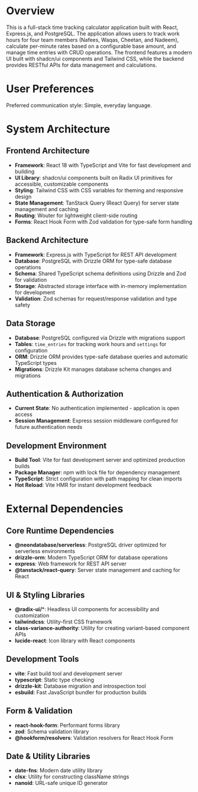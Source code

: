 # Overview

This is a full-stack time tracking calculator application built with React, Express.js, and PostgreSQL. The application allows users to track work hours for four team members (Nafees, Waqas, Cheetan, and Nadeem), calculate per-minute rates based on a configurable base amount, and manage time entries with CRUD operations. The frontend features a modern UI built with shadcn/ui components and Tailwind CSS, while the backend provides RESTful APIs for data management and calculations.

# User Preferences

Preferred communication style: Simple, everyday language.

# System Architecture

## Frontend Architecture
- **Framework**: React 18 with TypeScript and Vite for fast development and building
- **UI Library**: shadcn/ui components built on Radix UI primitives for accessible, customizable components
- **Styling**: Tailwind CSS with CSS variables for theming and responsive design
- **State Management**: TanStack Query (React Query) for server state management and caching
- **Routing**: Wouter for lightweight client-side routing
- **Forms**: React Hook Form with Zod validation for type-safe form handling

## Backend Architecture
- **Framework**: Express.js with TypeScript for REST API development
- **Database**: PostgreSQL with Drizzle ORM for type-safe database operations
- **Schema**: Shared TypeScript schema definitions using Drizzle and Zod for validation
- **Storage**: Abstracted storage interface with in-memory implementation for development
- **Validation**: Zod schemas for request/response validation and type safety

## Data Storage
- **Database**: PostgreSQL configured via Drizzle with migrations support
- **Tables**: `time_entries` for tracking work hours and `settings` for configuration
- **ORM**: Drizzle ORM provides type-safe database queries and automatic TypeScript types
- **Migrations**: Drizzle Kit manages database schema changes and migrations

## Authentication & Authorization
- **Current State**: No authentication implemented - application is open access
- **Session Management**: Express session middleware configured for future authentication needs

## Development Environment
- **Build Tool**: Vite for fast development server and optimized production builds
- **Package Manager**: npm with lock file for dependency management
- **TypeScript**: Strict configuration with path mapping for clean imports
- **Hot Reload**: Vite HMR for instant development feedback

# External Dependencies

## Core Runtime Dependencies
- **@neondatabase/serverless**: PostgreSQL driver optimized for serverless environments
- **drizzle-orm**: Modern TypeScript ORM for database operations
- **express**: Web framework for REST API server
- **@tanstack/react-query**: Server state management and caching for React

## UI & Styling Libraries
- **@radix-ui/***: Headless UI components for accessibility and customization
- **tailwindcss**: Utility-first CSS framework
- **class-variance-authority**: Utility for creating variant-based component APIs
- **lucide-react**: Icon library with React components

## Development Tools
- **vite**: Fast build tool and development server
- **typescript**: Static type checking
- **drizzle-kit**: Database migration and introspection tool
- **esbuild**: Fast JavaScript bundler for production builds

## Form & Validation
- **react-hook-form**: Performant forms library
- **zod**: Schema validation library
- **@hookform/resolvers**: Validation resolvers for React Hook Form

## Date & Utility Libraries
- **date-fns**: Modern date utility library
- **clsx**: Utility for constructing className strings
- **nanoid**: URL-safe unique ID generator